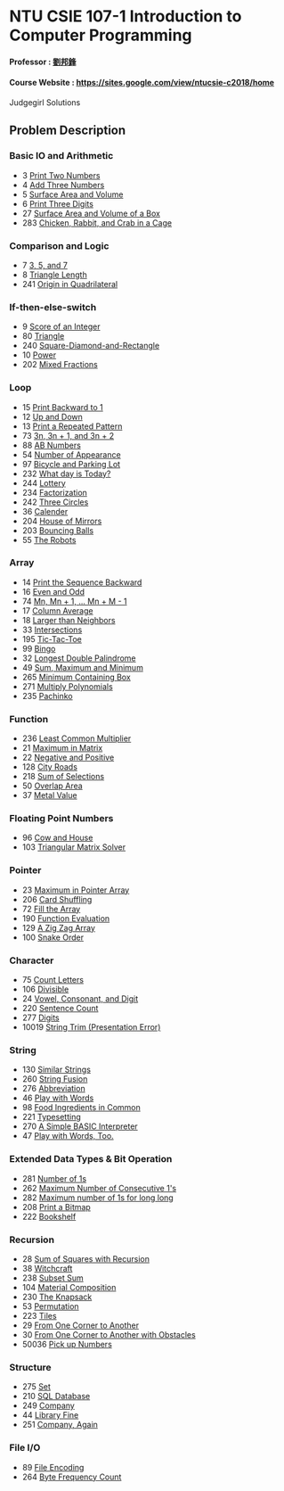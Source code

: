 # NTU CSIE 107-1 Introduction to Computer Programming
#### Professor : [劉邦鋒](http://www.csie.ntu.edu.tw/~pangfeng/)
#### Course Website : https://sites.google.com/view/ntucsie-c2018/home

Judgegirl Solutions

## Problem Description

### Basic IO and Arithmetic
- 3 [Print Two Numbers](https://judgegirl.csie.org/problem/0/3)
- 4 [Add Three Numbers](https://judgegirl.csie.org/problem/0/4)
- 5 [Surface Area and Volume](https://judgegirl.csie.org/problem/0/5)
- 6 [Print Three Digits](https://judgegirl.csie.org/problem/0/6)
- 27 [Surface Area and Volume of a Box](https://judgegirl.csie.org/problem/0/27)
- 283 [Chicken, Rabbit, and Crab in a Cage](https://judgegirl.csie.org/problem/0/283)

### Comparison and Logic
- 7 [3, 5, and 7](https://judgegirl.csie.org/problem/0/7)
- 8 [Triangle Length](https://judgegirl.csie.org/problem/0/8)
- 241 [Origin in Quadrilateral](https://judgegirl.csie.org/problem/0/241)

### If-then-else-switch
- 9 [Score of an Integer](https://judgegirl.csie.org/problem/0/9)
- 80 [Triangle](https://judgegirl.csie.org/problem/0/80)
- 240 [Square-Diamond-and-Rectangle](https://judgegirl.csie.org/problem/0/240)
- 10 [Power](https://judgegirl.csie.org/problem/0/10)
- 202 [Mixed Fractions](https://judgegirl.csie.org/problem/0/202)

### Loop
- 15 [Print Backward to 1](https://judgegirl.csie.org/problem/0/15)
- 12 [Up and Down](https://judgegirl.csie.org/problem/0/12)
- 13 [Print a Repeated Pattern](https://judgegirl.csie.org/problem/0/13)
- 73 [3n, 3n + 1, and 3n + 2](https://judgegirl.csie.org/problem/0/73)
- 88 [AB Numbers](https://judgegirl.csie.org/problem/0/88)
- 54 [Number of Appearance](https://judgegirl.csie.org/problem/0/54)
- 97 [Bicycle and Parking Lot](https://judgegirl.csie.org/problem/0/97)
- 232 [What day is Today?](https://judgegirl.csie.org/problem/0/232)
- 244 [Lottery](https://judgegirl.csie.org/problem/0/244)
- 234 [Factorization](https://judgegirl.csie.org/problem/0/234)
- 242 [Three Circles](https://judgegirl.csie.org/problem/0/242)
- 36 [Calender](https://judgegirl.csie.org/problem/0/36)
- 204 [House of Mirrors](https://judgegirl.csie.org/problem/0/204)
- 203 [Bouncing Balls](https://judgegirl.csie.org/problem/0/203)
- 55 [The Robots](https://judgegirl.csie.org/problem/0/55)


### Array
- 14 [Print the Sequence Backward](https://judgegirl.csie.org/problem/0/14)
- 16 [Even and Odd](https://judgegirl.csie.org/problem/0/16)
- 74 [Mn, Mn + 1, ... Mn + M - 1](https://judgegirl.csie.org/problem/0/74)
- 17 [Column Average](https://judgegirl.csie.org/problem/0/17)
- 18 [Larger than Neighbors](https://judgegirl.csie.org/problem/0/18)
- 33 [Intersections](https://judgegirl.csie.org/problem/0/33)
- 195 [Tic-Tac-Toe](https://judgegirl.csie.org/problem/0/195)
- 99 [Bingo](https://judgegirl.csie.org/problem/0/99)
- 32 [Longest Double Palindrome](https://judgegirl.csie.org/problem/0/32)
- 49 [Sum, Maximum and Minimum](https://judgegirl.csie.org/problem/0/49)
- 265 [Minimum Containing Box](https://judgegirl.csie.org/problem/0/265)
- 271 [Multiply Polynomials](https://judgegirl.csie.org/problem/0/271)
- 235 [Pachinko](https://judgegirl.csie.org/problem/0/235)

### Function
- 236 [Least Common Multiplier](https://judgegirl.csie.org/problem/0/236)
- 21 [Maximum in Matrix](https://judgegirl.csie.org/problem/0/21)
- 22 [Negative and Positive](https://judgegirl.csie.org/problem/0/22)
- 128 [City Roads](https://judgegirl.csie.org/problem/0/128)
- 218 [Sum of Selections](https://judgegirl.csie.org/problem/0/218)
- 50 [Overlap Area](https://judgegirl.csie.org/problem/0/50)
- 37 [Metal Value](https://judgegirl.csie.org/problem/0/37)

### Floating Point Numbers
- 96 [Cow and House](https://judgegirl.csie.org/problem/0/96)
- 103 [Triangular Matrix Solver](https://judgegirl.csie.org/problem/0/103)

### Pointer
- 23 [Maximum in Pointer Array](https://judgegirl.csie.org/problem/0/23)
- 206 [Card Shuffling](https://judgegirl.csie.org/problem/0/206)
- 72 [Fill the Array](https://judgegirl.csie.org/problem/0/72)
- 190 [Function Evaluation](https://judgegirl.csie.org/problem/0/190)
- 129 [A Zig Zag Array](https://judgegirl.csie.org/problem/0/129)
- 100 [Snake Order](https://judgegirl.csie.org/problem/0/100)

### Character
- 75 [Count Letters](https://judgegirl.csie.org/problem/0/75)
- 106 [Divisible](https://judgegirl.csie.org/problem/0/106)
- 24 [Vowel, Consonant, and Digit](https://judgegirl.csie.org/problem/0/24)
- 220 [Sentence Count](https://judgegirl.csie.org/problem/0/220)
- 277 [Digits](https://judgegirl.csie.org/problem/0/277)
- 10019 [String Trim (Presentation Error)](https://judgegirl.csie.org/problem/0/10019)

### String
- 130 [Similar Strings](https://judgegirl.csie.org/problem/0/130)
- 260 [String Fusion](https://judgegirl.csie.org/problem/0/260)
- 276 [Abbreviation](https://judgegirl.csie.org/problem/0/276)
- 46 [Play with Words](https://judgegirl.csie.org/problem/0/46)
- 98 [Food Ingredients in Common](https://judgegirl.csie.org/problem/0/98)
- 221 [Typesetting](https://judgegirl.csie.org/problem/0/221)
- 270 [A Simple BASIC Interpreter](https://judgegirl.csie.org/problem/0/270)
- 47 [Play with Words, Too.](https://judgegirl.csie.org/problem/0/47)

### Extended Data Types & Bit Operation
- 281 [Number of 1s](https://judgegirl.csie.org/problem/0/281)
- 262 [Maximum Number of Consecutive 1's](https://judgegirl.csie.org/problem/0/262)
- 282 [Maximum number of 1s for long long](https://judgegirl.csie.org/problem/0/282)
- 208 [Print a Bitmap](https://judgegirl.csie.org/problem/0/208)
- 222 [Bookshelf](https://judgegirl.csie.org/problem/0/222)

### Recursion
- 28 [Sum of Squares with Recursion](https://judgegirl.csie.org/problem/0/28)
- 38 [Witchcraft](https://judgegirl.csie.org/problem/0/38)
- 238 [Subset Sum](https://judgegirl.csie.org/problem/0/238)
- 104 [Material Composition](https://judgegirl.csie.org/problem/0/104)
- 230 [The Knapsack](https://judgegirl.csie.org/problem/0/230)
- 53 [Permutation](https://judgegirl.csie.org/problem/0/53)
- 223 [Tiles](https://judgegirl.csie.org/problem/0/223)
- 29 [From One Corner to Another](https://judgegirl.csie.org/problem/0/29)
- 30 [From One Corner to Another with Obstacles](https://judgegirl.csie.org/problem/0/30)
- 50036 [Pick up Numbers](https://judgegirl.csie.org/problem/0/50036)

### Structure
- 275 [Set](https://judgegirl.csie.org/problem/0/275)
- 210 [SQL Database](https://judgegirl.csie.org/problem/0/210)
- 249 [Company](https://judgegirl.csie.org/problem/0/249)
- 44 [Library Fine](https://judgegirl.csie.org/problem/0/44)
- 251 [Company, Again](https://judgegirl.csie.org/problem/0/251)

### File I/O
- 89 [File Encoding](https://judgegirl.csie.org/problem/0/89)
- 264 [Byte Frequency Count](https://judgegirl.csie.org/problem/0/264)
